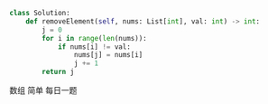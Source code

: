 <!--
 * @Description: 
 * @Autor: Au3C2
 * @Date: 2021-04-19 10:54:56
 * @LastEditors: Au3C2
 * @LastEditTime: 2021-04-19 10:55:34
-->
```python
class Solution:
    def removeElement(self, nums: List[int], val: int) -> int:
        j = 0
        for i in range(len(nums)):
            if nums[i] != val:
                nums[j] = nums[i]
                j += 1
        return j
```
数组 简单 每日一题

